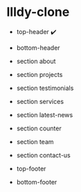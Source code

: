 # Illdy-clone

* top-header ✔️
* bottom-header

* section about
* section projects
* section testimonials
* section services
* section latest-news
* section counter
* section team
* section contact-us

* top-footer
* bottom-footer
